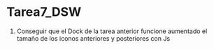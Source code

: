 # Tarea7_DSW

1. Conseguir que el Dock de la tarea anterior funcione aumentado el tamaño de los iconos anteriores y posteriores con Js
